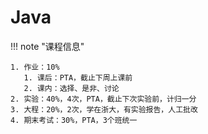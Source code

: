 # Java

!!! note "课程信息"

    1. 作业：10%
       1. 课后：PTA，截⽌下周上课前
       2. 课内：选择、是⾮、讨论
    2. 实验：40%，4次，PTA，截⽌下次实验前，计归⼀分
    3. ⼤程：20%，2次，学在浙⼤，有实验报告，⼈⼯批改
    4. 期末考试：30%，PTA，3个班统⼀

